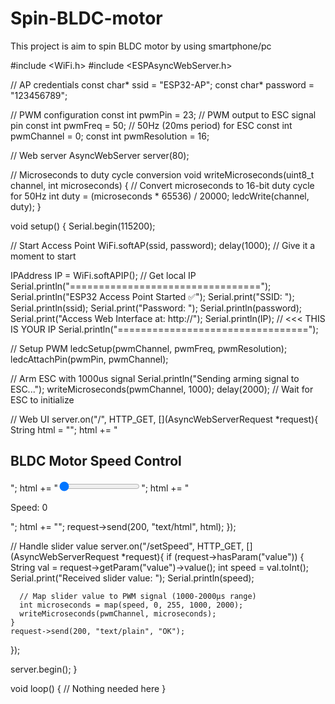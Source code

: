 # Spin-BLDC-motor
This project is aim to spin BLDC motor by using smartphone/pc


#include <WiFi.h>
#include <ESPAsyncWebServer.h>

// AP credentials
const char* ssid = "ESP32-AP";
const char* password = "123456789";

// PWM configuration
const int pwmPin = 23;  // PWM output to ESC signal pin
const int pwmFreq = 50;  // 50Hz (20ms period) for ESC
const int pwmChannel = 0;
const int pwmResolution = 16;

// Web server
AsyncWebServer server(80);

// Microseconds to duty cycle conversion
void writeMicroseconds(uint8_t channel, int microseconds) {
  // Convert microseconds to 16-bit duty cycle for 50Hz
  int duty = (microseconds * 65536) / 20000;
  ledcWrite(channel, duty);
}

void setup() {
  Serial.begin(115200);

  // Start Access Point
  WiFi.softAP(ssid, password);
  delay(1000);  // Give it a moment to start

  IPAddress IP = WiFi.softAPIP(); // Get local IP
  Serial.println("=================================");
  Serial.println("ESP32 Access Point Started ✅");
  Serial.print("SSID: ");
  Serial.println(ssid);
  Serial.print("Password: ");
  Serial.println(password);
  Serial.print("Access Web Interface at: http://");
  Serial.println(IP); // <<< THIS IS YOUR IP
  Serial.println("=================================");

  // Setup PWM
  ledcSetup(pwmChannel, pwmFreq, pwmResolution);
  ledcAttachPin(pwmPin, pwmChannel);

  // Arm ESC with 1000us signal
  Serial.println("Sending arming signal to ESC...");
  writeMicroseconds(pwmChannel, 1000);
  delay(2000); // Wait for ESC to initialize

  // Web UI
  server.on("/", HTTP_GET, [](AsyncWebServerRequest *request){
    String html = "<html><body>";
    html += "<h2>BLDC Motor Speed Control</h2>";
    html += "<input type='range' min='0' max='255' value='0' id='slider' oninput='sendSpeed(this.value)'>";
    html += "<p>Speed: <span id='value'>0</span></p>";
    html += "<script>";
    html += "function sendSpeed(val){";
    html += "document.getElementById('value').innerText = val;";
    html += "fetch('/setSpeed?value=' + val);";
    html += "}";
    html += "</script></body></html>";
    request->send(200, "text/html", html);
  });

  // Handle slider value
  server.on("/setSpeed", HTTP_GET, [](AsyncWebServerRequest *request){
    if (request->hasParam("value")) {
      String val = request->getParam("value")->value();
      int speed = val.toInt();
      Serial.print("Received slider value: ");
      Serial.println(speed);

      // Map slider value to PWM signal (1000-2000µs range)
      int microseconds = map(speed, 0, 255, 1000, 2000);
      writeMicroseconds(pwmChannel, microseconds);
    }
    request->send(200, "text/plain", "OK");
  });

  server.begin();
}

void loop() {
  // Nothing needed here
}

